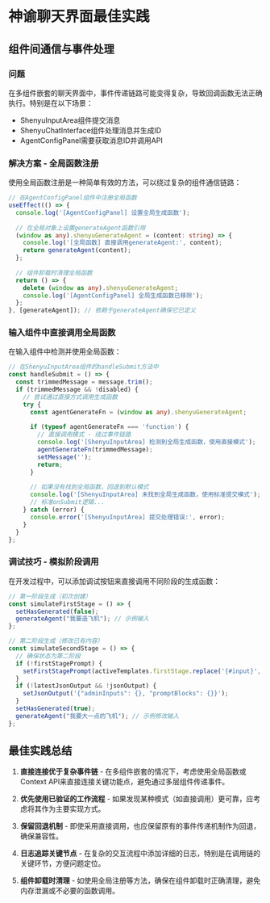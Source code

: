 # 神谕聊天界面最佳实践

## 组件间通信与事件处理

### 问题
在多组件嵌套的聊天界面中，事件传递链路可能变得复杂，导致回调函数无法正确执行。特别是在以下场景：
- ShenyuInputArea组件提交消息
- ShenyuChatInterface组件处理消息并生成ID
- AgentConfigPanel需要获取消息ID并调用API

### 解决方案 - 全局函数注册
使用全局函数注册是一种简单有效的方法，可以绕过复杂的组件通信链路：

```typescript
// 在AgentConfigPanel组件中注册全局函数
useEffect(() => {
  console.log('[AgentConfigPanel] 设置全局生成函数');
  
  // 在全局对象上设置generateAgent函数引用
  (window as any).shenyuGenerateAgent = (content: string) => {
    console.log('[全局函数] 直接调用generateAgent:', content);
    return generateAgent(content);
  };
  
  // 组件卸载时清理全局函数
  return () => {
    delete (window as any).shenyuGenerateAgent;
    console.log('[AgentConfigPanel] 全局生成函数已移除');
  };
}, [generateAgent]); // 依赖于generateAgent确保它已定义
```

### 输入组件中直接调用全局函数
在输入组件中检测并使用全局函数：

```typescript
// 在ShenyuInputArea组件的handleSubmit方法中
const handleSubmit = () => {
  const trimmedMessage = message.trim();
  if (trimmedMessage && !disabled) {
    // 尝试通过直接方式调用生成函数
    try {
      const agentGenerateFn = (window as any).shenyuGenerateAgent;
      
      if (typeof agentGenerateFn === 'function') {
        // 直接调用模式 - 绕过事件链路
        console.log('[ShenyuInputArea] 检测到全局生成函数，使用直接模式');
        agentGenerateFn(trimmedMessage);
        setMessage('');
        return;
      }
      
      // 如果没有找到全局函数，回退到默认模式
      console.log('[ShenyuInputArea] 未找到全局生成函数，使用标准提交模式');
      // 标准onSubmit逻辑...
    } catch (error) {
      console.error('[ShenyuInputArea] 提交处理错误:', error);
    }
  }
};
```

### 调试技巧 - 模拟阶段调用
在开发过程中，可以添加调试按钮来直接调用不同阶段的生成函数：

```typescript
// 第一阶段生成（初次创建）
const simulateFirstStage = () => {
  setHasGenerated(false);
  generateAgent("我要造飞机"); // 示例输入
};

// 第二阶段生成（修改已有内容）
const simulateSecondStage = () => {
  // 确保状态为第二阶段
  if (!firstStagePrompt) {
    setFirstStagePrompt(activeTemplates.firstStage.replace('{#input}', '我要造飞机'));
  }
  if (!latestJsonOutput && !jsonOutput) {
    setJsonOutput('{"adminInputs": {}, "promptBlocks": {}}');
  }
  setHasGenerated(true);
  generateAgent("我要大一点的飞机"); // 示例修改输入
};
```

## 最佳实践总结

1. **直接连接优于复杂事件链** - 在多组件嵌套的情况下，考虑使用全局函数或Context API来直接连接关键功能点，避免通过多层组件传递事件。

2. **优先使用已验证的工作流程** - 如果发现某种模式（如直接调用）更可靠，应考虑将其作为主要实现方式。

3. **保留回退机制** - 即使采用直接调用，也应保留原有的事件传递机制作为回退，确保兼容性。

4. **日志追踪关键节点** - 在复杂的交互流程中添加详细的日志，特别是在调用链的关键环节，方便问题定位。

5. **组件卸载时清理** - 如使用全局注册等方法，确保在组件卸载时正确清理，避免内存泄漏或不必要的函数调用。
